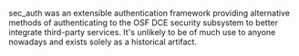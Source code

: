 sec_auth was an extensible authentication framework providing alternative
methods of authenticating to the OSF DCE security subsystem to better integrate
third-party services. It's unlikely to be of much use to anyone nowadays and
exists solely as a historical artifact.
